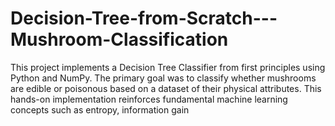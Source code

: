 # Decision-Tree-from-Scratch---Mushroom-Classification
This project implements a Decision Tree Classifier from first principles using Python and NumPy. The primary goal was to classify whether mushrooms are edible or poisonous based on a dataset of their physical attributes. This hands-on implementation reinforces fundamental machine learning concepts such as entropy, information gain
